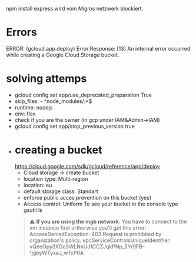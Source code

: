npm install express wird vom Migros netzwerk blockiert. 

# Errors
ERROR: (gcloud.app.deploy) Error Response: [13] An internal error occurred while creating a Google Cloud Storage bucket.

# solving attemps
- gcloud config set app/use_deprecated_preparation True
- skip_files: - ^node_modules/.*$
- runtime: nodejs
- env: flex
- check if you are the owner (in gcp under IAM&Admin->IAM)
- gcloud config set app/stop_previous_version true
- # creating a bucket 
    https://cloud.google.com/sdk/gcloud/reference/app/deploy
    - Cloud storage -> create bucket
    - location type: Multi-region
    - location: eu
    - default storage class: Standart
    - enforce public acces prevention on this bucket (yes)
    - Access control: Uniform
    To see your bucket in the console type gsutil ls
    > :warning: **If you are using the mgb network**: You have to connect to the vm instance first ortherwise you'll get this error:
    AccessDeniedException: 403 Request is prohibited by organization's policy. vpcServiceControlsUniqueIdentifier: vQeeOpy3XGe3WLNxUJ1CCZJqkPNp_5Yr9FB-1jgbyWTyxaJ_wTcP0A

